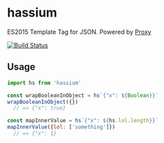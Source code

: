# hassium
ES2015 Template Tag for JSON. Powered by [Proxy](https://developer.mozilla.org/en-US/docs/Web/JavaScript/Reference/Global_Objects/Proxy)

[![Build Status](https://travis-ci.org/zemlanin/hassium.svg?branch=master)](https://travis-ci.org/zemlanin/hassium)

## Usage
```js
import hs from 'hassium'

const wrapBooleanInObject = hs`{"x": ${Boolean}}`
wrapBooleanInObject({})
  // => {"x": true}

const mapInnerValue = hs`{"x": ${hs.lol.length}}`
mapInnerValue({lol: ['something']})
  // => {"x": 1}
```
